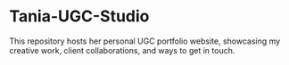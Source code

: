 # Tania-UGC-Studio
This repository hosts her personal UGC portfolio website, showcasing my creative work, client collaborations, and ways to get in touch.
